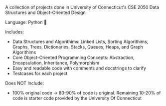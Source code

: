 A collection of projects done in University of Connecticut's CSE 2050 Data Structures and Object-Oriented Design

Language: Python 🐍 

Includes:

* Data Structures and Algorithims: Linked Lists, Sorting Algorithims, Graphs, Trees, Dictionaries, Stacks, Queues, Heaps, and Graph Algorithims
* Core Object-Oriented Programming Concepts: Abstraction, Encapsulation, Inheritance, Polymorphism
* Easy and readable code with comments and docstrings to clarify
* Testcases for each project


Does NOT Include:

* 100% original code -> 80-90% of code is original. Remaining 10-20% of code is starter code provided by the University Of Connecticut   
